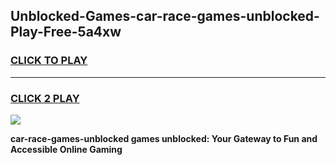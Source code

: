 
## Unblocked-Games-car-race-games-unblocked-Play-Free-5a4xw
<h3>
<a href="https://premium76.site?title=car-race-games-unblocked&ref=15A">CLICK TO PLAY</a></h3>
<hr>

<h3>
<a href="https://premium76.site?title=car-race-games-unblocked&ref=15A">CLICK 2 PLAY</a>
  
</h3>

<a href="https://premium76.site?title=car-race-games-unblocked&ref=15A"><img src="https://clearcache.store/games.png"></a>


**car-race-games-unblocked games unblocked: Your Gateway to Fun and Accessible Online Gaming**
